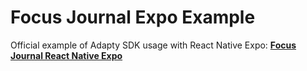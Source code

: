 # Focus Journal Expo Example

Official example of Adapty SDK usage with React Native Expo: **[Focus Journal React Native Expo](https://github.com/adaptyteam/Focus-Journal-React-Native-Expo)** 